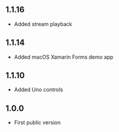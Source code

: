 ## 1.1.16
* Added stream playback
## 1.1.14
* Added macOS Xamarin Forms demo app
## 1.1.10
* Added Uno controls
## 1.0.0
* First public version